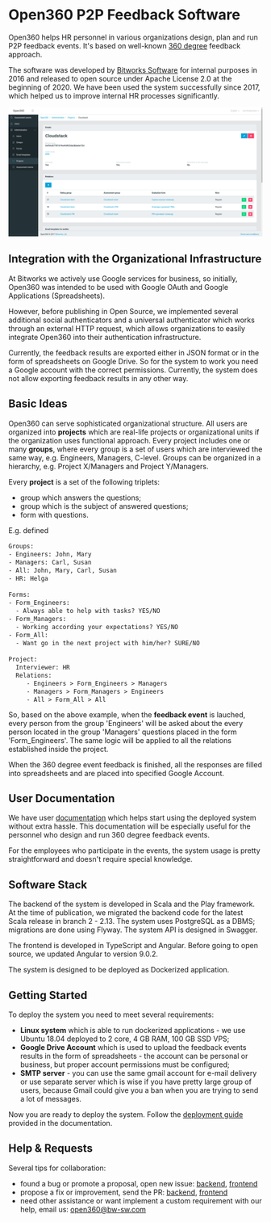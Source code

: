 # Open360 P2P Feedback Software

Open360 helps HR personnel in various organizations design, plan and run P2P feedback events. It's based on well-known [360 degree](https://en.wikipedia.org/wiki/360-degree_feedback) feedback approach. 

The software was developed by [Bitworks Software](https://bitworks.software/en/) for internal purposes in 2016 and released to open source under Apache License 2.0 at the beginning of 2020. We have been used the system successfully since 2017, which helped us to improve internal HR processes significantly.

![](/open360.png)

## Integration with the Organizational Infrastructure

At Bitworks we actively use Google services for business, so initially, Open360 was intended to be used with Google OAuth and Google Applications (Spreadsheets).

However, before publishing in Open Source, we implemented several additional social authenticators and a universal authenticator which works through an external HTTP request, which allows organizations to easily integrate Open360 into their authentication infrastructure.

Currently, the feedback results are exported either in JSON format or in the form of spreadsheets on Google Drive. So for the system to work you need a Google account with the correct permissions. Currently, the system does not allow exporting feedback results in any other way.

## Basic Ideas

Open360 can serve sophisticated organizational structure. All users are organized into **projects** which are real-life projects or organizational units if the organization uses functional approach. Every project includes one or many **groups**, where every group is a set of users which are interviewed the same way, e.g. Engineers, Managers, C-level. Groups can be organized in a hierarchy, e.g. Project X/Managers  and Project Y/Managers.

Every **project** is a set of the following triplets:
* group which answers the questions;
* group which is the subject of answered questions;
* form with questions.

E.g. defined
```
Groups:
- Engineers: John, Mary
- Managers: Carl, Susan
- All: John, Mary, Carl, Susan
- HR: Helga

Forms:
- Form_Engineers: 
  - Always able to help with tasks? YES/NO
- Form_Managers:
  - Working according your expectations? YES/NO
- Form_All:
  - Want go in the next project with him/her? SURE/NO

Project:
  Interviewer: HR
  Relations:
     - Engineers > Form_Engineers > Managers
     - Managers > Form_Managers > Engineers
     - All > Form_All > All
```

So, based on the above example, when the **feedback event** is lauched, every person from the group 'Engineers' will be asked about the every person located in the group 'Managers' questions placed in the form 'Form_Engineers'. The same logic will be applied to all the relations established inside the project.

When the 360 degree event feedback is finished, all the responses are filled into spreadsheets and are placed into specified Google Account.

## User Documentation

We have user [documentation](https://github.com/o360/user-documentation) which helps start using the deployed system without extra hassle. This documentation will be especially useful for the personnel who design and run 360 degree feedback events. 

For the employees who participate in the events, the system usage is pretty straightforward and doesn't require special knowledge.

## Software Stack

The backend of the system is developed in Scala and the Play framework. At the time of publication, we migrated the backend code for the latest Scala release in branch 2 - 2.13. The system uses PostgreSQL as a DBMS; migrations are done using Flyway. The system API is designed in Swagger.

The frontend is developed in TypeScript and Angular. Before going to open source, we updated Angular to version 9.0.2.

The system is designed to be deployed as Dockerized application.

## Getting Started

To deploy the system you need to meet several requirements:

* **Linux system** which is able to run dockerized applications - we use Ubuntu 18.04 deployed to 2 core, 4 GB RAM, 100 GB SSD VPS;
* **Google Drive Account** which is used to upload the feedback events results in the form of spreadsheets - the account can be personal or business, but proper account permissions must be configured;
* **SMTP server** - you can use the same gmail account for e-mail delivery or use separate server which is wise if you have pretty large group of users, because Gmail could give you a ban when you are trying to send a lot of messages.

Now you are ready to deploy the system. Follow the [deployment guide](/deployment-guide.html) provided in the documentation.

## Help & Requests

Several tips for collaboration:
* found a bug or promote a proposal, open new issue: [backend](https://github.com/o360/backend/issues/new), [frontend](https://github.com/o360/frontend/issues/new)
* propose a fix or improvement, send the PR: [backend](https://github.com/o360/backend/contributing.md), [frontend](https://github.com/o360/frontend/contributing.md)
* need other assistance or want implement a custom requirement with our help, email us: open360@bw-sw.com


